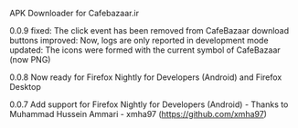 APK Downloader for Cafebazaar.ir

0.0.9
fixed: The click event has been removed from CafeBazaar download buttons
improved: Now, logs are only reported in development mode
updated: The icons were formed with the current symbol of CafeBazaar (now PNG)

0.0.8
Now ready for Firefox Nightly for Developers (Android) and Firefox Desktop

0.0.7
Add support for Firefox Nightly for Developers (Android) - Thanks to  Muhammad Hussein Ammari - xmha97 (https://github.com/xmha97)